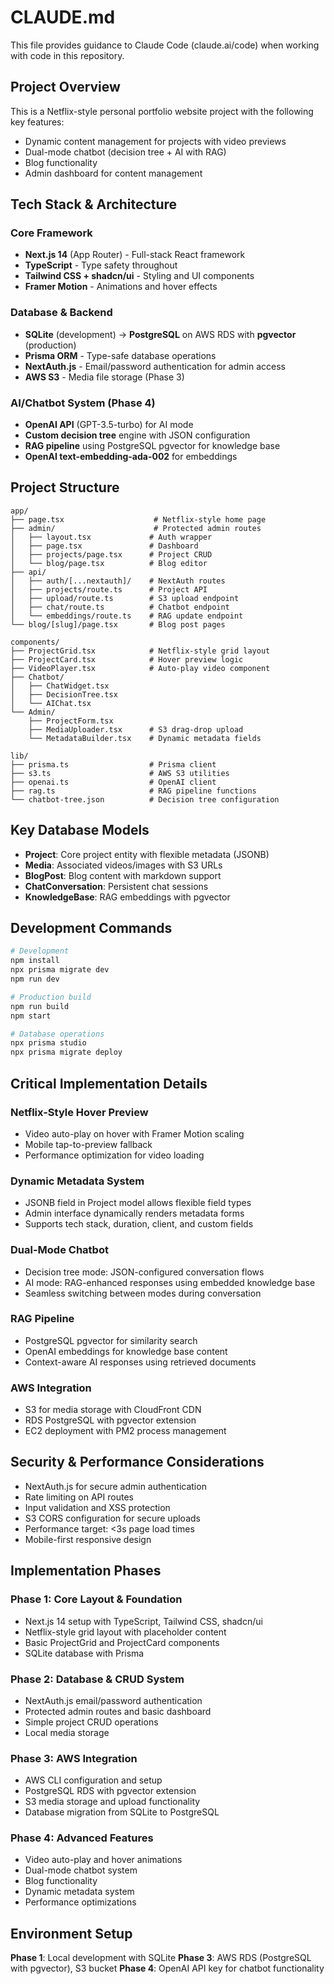 # CLAUDE.md

This file provides guidance to Claude Code (claude.ai/code) when working with code in this repository.

## Project Overview

This is a Netflix-style personal portfolio website project with the following key features:

- Dynamic content management for projects with video previews
- Dual-mode chatbot (decision tree + AI with RAG)
- Blog functionality
- Admin dashboard for content management

## Tech Stack & Architecture

### Core Framework

- **Next.js 14** (App Router) - Full-stack React framework
- **TypeScript** - Type safety throughout
- **Tailwind CSS + shadcn/ui** - Styling and UI components
- **Framer Motion** - Animations and hover effects

### Database & Backend

- **SQLite** (development) → **PostgreSQL** on AWS RDS with **pgvector** (production)
- **Prisma ORM** - Type-safe database operations
- **NextAuth.js** - Email/password authentication for admin access
- **AWS S3** - Media file storage (Phase 3)

### AI/Chatbot System (Phase 4)

- **OpenAI API** (GPT-3.5-turbo) for AI mode
- **Custom decision tree** engine with JSON configuration
- **RAG pipeline** using PostgreSQL pgvector for knowledge base
- **OpenAI text-embedding-ada-002** for embeddings

## Project Structure

```
app/
├── page.tsx                    # Netflix-style home page
├── admin/                      # Protected admin routes
│   ├── layout.tsx             # Auth wrapper
│   ├── page.tsx               # Dashboard
│   ├── projects/page.tsx      # Project CRUD
│   └── blog/page.tsx          # Blog editor
├── api/
│   ├── auth/[...nextauth]/    # NextAuth routes
│   ├── projects/route.ts      # Project API
│   ├── upload/route.ts        # S3 upload endpoint
│   ├── chat/route.ts          # Chatbot endpoint
│   └── embeddings/route.ts    # RAG update endpoint
└── blog/[slug]/page.tsx       # Blog post pages

components/
├── ProjectGrid.tsx            # Netflix-style grid layout
├── ProjectCard.tsx            # Hover preview logic
├── VideoPlayer.tsx            # Auto-play video component
├── Chatbot/
│   ├── ChatWidget.tsx
│   ├── DecisionTree.tsx
│   └── AIChat.tsx
└── Admin/
    ├── ProjectForm.tsx
    ├── MediaUploader.tsx      # S3 drag-drop upload
    └── MetadataBuilder.tsx    # Dynamic metadata fields

lib/
├── prisma.ts                  # Prisma client
├── s3.ts                      # AWS S3 utilities
├── openai.ts                  # OpenAI client
├── rag.ts                     # RAG pipeline functions
└── chatbot-tree.json          # Decision tree configuration
```

## Key Database Models

- **Project**: Core project entity with flexible metadata (JSONB)
- **Media**: Associated videos/images with S3 URLs
- **BlogPost**: Blog content with markdown support
- **ChatConversation**: Persistent chat sessions
- **KnowledgeBase**: RAG embeddings with pgvector

## Development Commands

```bash
# Development
npm install
npx prisma migrate dev
npm run dev

# Production build
npm run build
npm start

# Database operations
npx prisma studio
npx prisma migrate deploy
```

## Critical Implementation Details

### Netflix-Style Hover Preview

- Video auto-play on hover with Framer Motion scaling
- Mobile tap-to-preview fallback
- Performance optimization for video loading

### Dynamic Metadata System

- JSONB field in Project model allows flexible field types
- Admin interface dynamically renders metadata forms
- Supports tech stack, duration, client, and custom fields

### Dual-Mode Chatbot

- Decision tree mode: JSON-configured conversation flows
- AI mode: RAG-enhanced responses using embedded knowledge base
- Seamless switching between modes during conversation

### RAG Pipeline

- PostgreSQL pgvector for similarity search
- OpenAI embeddings for knowledge base content
- Context-aware AI responses using retrieved documents

### AWS Integration

- S3 for media storage with CloudFront CDN
- RDS PostgreSQL with pgvector extension
- EC2 deployment with PM2 process management

## Security & Performance Considerations

- NextAuth.js for secure admin authentication
- Rate limiting on API routes
- Input validation and XSS protection
- S3 CORS configuration for secure uploads
- Performance target: <3s page load times
- Mobile-first responsive design

## Implementation Phases

### Phase 1: Core Layout & Foundation

- Next.js 14 setup with TypeScript, Tailwind CSS, shadcn/ui
- Netflix-style grid layout with placeholder content
- Basic ProjectGrid and ProjectCard components
- SQLite database with Prisma

### Phase 2: Database & CRUD System

- NextAuth.js email/password authentication
- Protected admin routes and basic dashboard
- Simple project CRUD operations
- Local media storage

### Phase 3: AWS Integration

- AWS CLI configuration and setup
- PostgreSQL RDS with pgvector extension
- S3 media storage and upload functionality
- Database migration from SQLite to PostgreSQL

### Phase 4: Advanced Features

- Video auto-play and hover animations
- Dual-mode chatbot system
- Blog functionality
- Dynamic metadata system
- Performance optimizations

## Environment Setup

**Phase 1**: Local development with SQLite
**Phase 3**: AWS RDS (PostgreSQL with pgvector), S3 bucket
**Phase 4**: OpenAI API key for chatbot functionality
